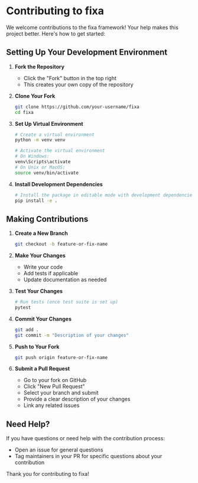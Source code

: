 # Contributing to fixa

We welcome contributions to the fixa framework! Your help makes this project better. Here's how to get started:

## Setting Up Your Development Environment

1. **Fork the Repository**

   - Click the "Fork" button in the top right
   - This creates your own copy of the repository

2. **Clone Your Fork**

   ```bash
   git clone https://github.com/your-username/fixa
   cd fixa
   ```

3. **Set Up Virtual Environment**

   ```bash
   # Create a virtual environment
   python -m venv venv

   # Activate the virtual environment
   # On Windows:
   venv\Scripts\activate
   # On Unix or MacOS:
   source venv/bin/activate
   ```

4. **Install Development Dependencies**
   ```bash
   # Install the package in editable mode with development dependencies
   pip install -e .
   ```

## Making Contributions

1. **Create a New Branch**

   ```bash
   git checkout -b feature-or-fix-name
   ```

2. **Make Your Changes**

   - Write your code
   - Add tests if applicable
   - Update documentation as needed

3. **Test Your Changes**

   ```bash
   # Run tests (once test suite is set up)
   pytest
   ```

4. **Commit Your Changes**

   ```bash
   git add .
   git commit -m "Description of your changes"
   ```

5. **Push to Your Fork**

   ```bash
   git push origin feature-or-fix-name
   ```

6. **Submit a Pull Request**
   - Go to your fork on GitHub
   - Click "New Pull Request"
   - Select your branch and submit
   - Provide a clear description of your changes
   - Link any related issues

## Need Help?

If you have questions or need help with the contribution process:

- Open an issue for general questions
- Tag maintainers in your PR for specific questions about your contribution

Thank you for contributing to fixa!
